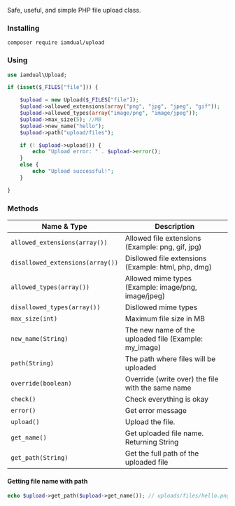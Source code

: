 Safe, useful, and simple PHP file upload class.

### Installing
```
composer require iamdual/upload
```

### Using

```php
use iamdual\Upload;

if (isset($_FILES["file"])) {

    $upload = new Upload($_FILES["file"]);
    $upload->allowed_extensions(array("png", "jpg", "jpeg", "gif"));
    $upload->allowed_types(array("image/png", "image/jpeg"));
    $upload->max_size(5); //MB
    $upload->new_name("hello");
    $upload->path("upload/files");

    if (! $upload->upload()) {
        echo "Upload error: " . $upload->error();
    }
    else {
        echo "Upload successful!";
    }

}
```

### Methods

| Name & Type | Description | 
| ----------- | ----------- |
| `allowed_extensions(array())` | Allowed file extensions (Example: png, gif, jpg) |
| `disallowed_extensions(array())` | Disllowed file extensions (Example: html, php, dmg) |
| `allowed_types(array())` | Allowed mime types (Example: image/png, image/jpeg) |
| `disallowed_types(array())` | Disllowed mime types |
| `max_size(int)` | Maximum file size in MB  |
| `new_name(String)` | The new name of the uploaded file (Example: my_image) |
| `path(String)` | The path where files will be uploaded |
| `override(boolean)` | Override (write over) the file with the same name |
| `check()` | Check everything is okay |
| `error()` | Get error message |
| `upload()` |  Upload the file. |
| `get_name()` |  Get uploaded file name. Returning String |
| `get_path(String)` | Get the full path of the uploaded file |


#### Getting file name with path

```php
echo $upload->get_path($upload->get_name()); // uploads/files/hello.png
```
